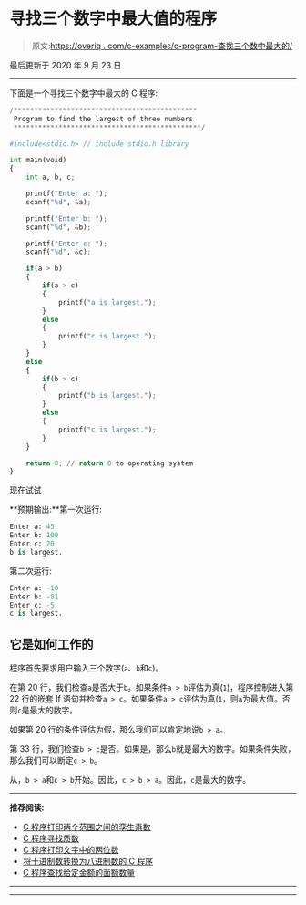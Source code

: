 # 寻找三个数字中最大值的程序

> 原文:[https://overiq . com/c-examples/c-program-查找三个数中最大的/](https://overiq.com/c-examples/c-program-to-find-the-largest-of-three-numbers/)

最后更新于 2020 年 9 月 23 日

* * *

下面是一个寻找三个数字中最大的 C 程序:

```py
/*********************************************
 Program to find the largest of three numbers
 **********************************************/

#include<stdio.h> // include stdio.h library

int main(void)
{       
    int a, b, c;

    printf("Enter a: ");
    scanf("%d", &a);

    printf("Enter b: ");
    scanf("%d", &b);

    printf("Enter c: ");
    scanf("%d", &c);

    if(a > b)
    {
        if(a > c)
        {
            printf("a is largest.");
        }
        else
        {
            printf("c is largest.");
        }
    }
    else
    {
        if(b > c)
        {
            printf("b is largest.");
        }
        else
        {
            printf("c is largest.");
        }
    }

    return 0; // return 0 to operating system
}

```

[现在试试](https://overiq.com/c-online-compiler/JQl/)

**预期输出:**第一次运行:

```py
Enter a: 45
Enter b: 100
Enter c: 20
b is largest.

```

第二次运行:

```py
Enter a: -10 
Enter b: -81
Enter c: -5
c is largest.

```

## 它是如何工作的

程序首先要求用户输入三个数字(`a`、`b`和`c`)。

在第 20 行，我们检查`a`是否大于`b`。如果条件`a > b`评估为真(`1`)，程序控制进入第 22 行的嵌套 If 语句并检查`a > c`。如果条件`a > c`评估为真(`1`，则`a`为最大值。否则`c`是最大的数字。

如果第 20 行的条件评估为假，那么我们可以肯定地说`b > a`。

第 33 行，我们检查`b > c`是否。如果是，那么`b`就是最大的数字。如果条件失败，那么我们可以断定`c > b`。

从，`b > a`和`c > b`开始。因此，`c > b > a`。因此，`c`是最大的数字。

* * *

**推荐阅读:**

*   [C 程序打印两个范围之间的孪生素数](/c-examples/c-program-to-print-twin-prime-numbers-between-two-ranges/)
*   [C 程序寻找质数](/c-examples/c-program-to-find-prime-numbers/)
*   [C 程序打印文字中的两位数](/c-examples/c-program-to-print-the-two-digit-number-in-words/)
*   [将十进制数转换为八进制数的 C 程序](/c-examples/c-program-to-convert-a-decimal-number-to-an-octal-number/)
*   [C 程序查找给定金额的面额数量](/c-examples/c-program-to-find-the-number-of-denominations-for-a-given-amount/)

* * *

* * *